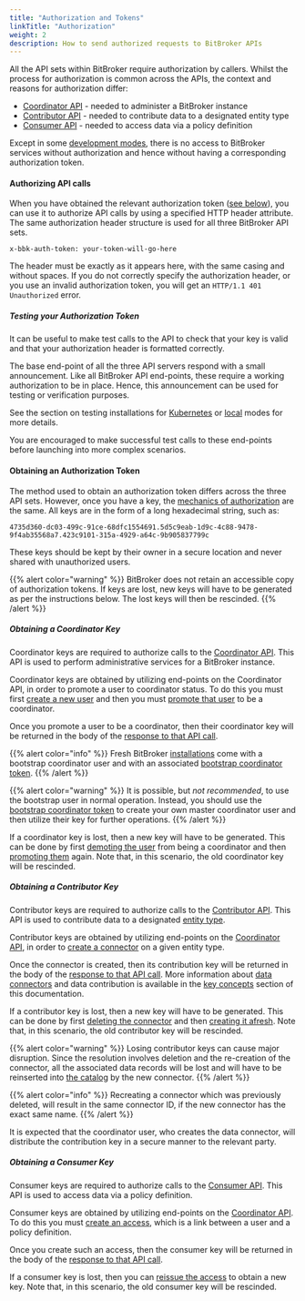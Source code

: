 ```yaml
---
title: "Authorization and Tokens"
linkTitle: "Authorization"
weight: 2
description: How to send authorized requests to BitBroker APIs
---
```


All the API sets within BitBroker require authorization by callers. Whilst the process for authorization is common across the APIs, the context and reasons for authorization differ:

* [Coordinator API](/docs/coordinator/) - needed to administer a BitBroker instance
* [Contributor API](/docs/contributor/) - needed to contribute data to a designated entity type
* [Consumer API](/docs/consumer/) - needed to access data via a policy definition

Except in some [development modes](/docs/getting-started/install-local/#development-only-headers), there is no access to BitBroker services without authorization and hence without having a corresponding authorization token.

#### Authorizing API calls

When you have obtained the relevant authorization token ([see below](#obtaining-an-authorization-token)), you can use it to authorize API calls by using a specified HTTP header attribute. The same authorization header structure is used for all three BitBroker API sets.

```
x-bbk-auth-token: your-token-will-go-here
```

The header must be exactly as it appears here, with the same casing and without spaces. If you do not correctly specify the authorization header, or you use an invalid authorization token, you will get an `HTTP/1.1 401 Unauthorized` error.

##### Testing your Authorization Token

It can be useful to make test calls to the API to check that your key is valid and that your authorization header is formatted correctly.

The base end-point of all the three API servers respond with a small announcement. Like all BitBroker API end-points, these require a working authorization to be in place. Hence, this announcement can be used for testing or verification purposes.

See the section on testing installations for [Kubernetes](/docs/getting-started/install-k8s/#testing-your-installation) or [local](/docs/getting-started/install-local/#testing-your-installation) modes for more details.

You are encouraged to make successful test calls to these end-points before launching into more complex scenarios.

#### Obtaining an Authorization Token

The method used to obtain an authorization token differs across the three API sets. However, once you have a key, the [mechanics of authorization](#authorising-api-calls) are the same. All keys are in the form of a long hexadecimal string, such as:

```
4735d360-dc03-499c-91ce-68dfc1554691.5d5c9eab-1d9c-4c88-9478-9f4ab35568a7.423c9101-315a-4929-a64c-9b905837799c
```

These keys should be kept by their owner in a secure location and never shared with unauthorized users.

{{% alert color="warning" %}}
BitBroker does not retain an accessible copy of authorization tokens. If keys are lost, new keys will have to be generated as per the instructions below. The lost keys will then be rescinded.
{{% /alert %}}

##### Obtaining a Coordinator Key

Coordinator keys are required to authorize calls to the [Coordinator API](/docs/coordinator/). This API is used to perform administrative services for a BitBroker instance.

Coordinator keys are obtained by utilizing end-points on the Coordinator API, in order to promote a user to coordinator status. To do this you must first [create a new user](/docs/coordinator/user/#creating-a-new-user) and then you must [promote that user](/docs/coordinator/user/#promoting-a-user-to-coordinator) to be a coordinator.

Once you promote a user to be a coordinator, then their coordinator key will be returned in the body of the [response to that API call](/docs/coordinator/user/#promoting-a-user-to-coordinator).

{{% alert color="info" %}}
Fresh BitBroker [installations](/docs/getting-started/installation/) come with a bootstrap coordinator user and with an associated [bootstrap coordinator token](/docs/getting-started/installation/#bootstrap-coordinator-token).
{{% /alert %}}

{{% alert color="warning" %}}
It is possible, but _not recommended_, to use the bootstrap user in normal operation. Instead, you should use the [bootstrap coordinator token](/docs/getting-started/installation/#bootstrap-coordinator-token) to create your own master coordinator user and then utilize their key for further operations.
{{% /alert %}}

If a coordinator key is lost, then a new key will have to be generated. This can be done by first [demoting the user](/docs/coordinator/user/#demoting-a-user-from-coordinator) from being a coordinator and then [promoting them](/docs/coordinator/user/#promoting-a-user-to-coordinator) again. Note that, in this scenario, the old coordinator key will be rescinded.

##### Obtaining a Contributor Key

Contributor keys are required to authorize calls to the [Contributor API](/docs/contributor/). This API is used to contribute data to a designated [entity type](/docs/concepts/entity-types/).

Contributor keys are obtained by utilizing end-points on the [Coordinator API](/docs/coordinator/), in order to [create a connector](/docs/coordinator/connectors/#creating-a-new-connector) on a given entity type.

Once the connector is created, then its contribution key will be returned in the body of the [response to that API call](/docs/coordinator/connectors/#creating-a-new-connector). More information about [data connectors](/docs/concepts/connectors/) and data contribution is available in the [key concepts](/docs/concepts/) section of this documentation.

If a contributor key is lost, then a new key will have to be generated. This can be done by first [deleting the connector](/docs/coordinator/connectors/#deleting-a-connector) and then [creating it afresh](/docs/coordinator/connectors/#creating-a-new-connector). Note that, in this scenario, the old contributor key will be rescinded.

{{% alert color="warning" %}}
Losing contributor keys can cause major disruption. Since the resolution involves deletion and the re-creation of the connector, all the associated data records will be lost and will have to be reinserted into [the catalog](/docs/concepts/catalog/) by the new connector.
{{% /alert %}}

{{% alert color="info" %}}
Recreating a connector which was previously deleted, will result in the same connector ID, if the new connector has the exact same name.
{{% /alert %}}

It is expected that the coordinator user, who creates the data connector, will distribute the contribution key in a secure manner to the relevant party.

##### Obtaining a Consumer Key

Consumer keys are required to authorize calls to the [Consumer API](/docs/consumer/). This API is used to access data via a policy definition.

Consumer keys are obtained by utilizing end-points on the [Coordinator API](/docs/coordinator/). To do this you must [create an access](/docs/coordinator/access/#creating-a-new-access), which is a link between a user and a policy definition.

Once you create such an access, then the consumer key will be returned in the body of the [response to that API call](/docs/coordinator/access/#creating-a-new-access).

If a consumer key is lost, then you can [reissue the access](/docs/coordinator/access/#reissuing-an-access) to obtain a new key. Note that, in this scenario, the old consumer key will be rescinded.
